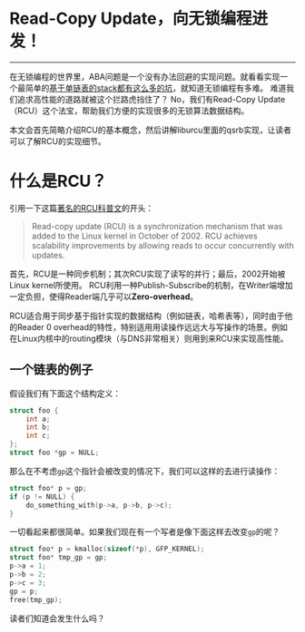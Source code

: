 # Read-Copy Update，向无锁编程进发！

----

在无锁编程的世界里，ABA问题是一个没有办法回避的实现问题。就看看实现一个最简单的[基于单链表的stack都有这么多的坑][1]，就知道无锁编程有多难。
难道我们追求高性能的道路就被这个拦路虎挡住了？
No，我们有Read-Copy Update（RCU）这个法宝，帮助我们方便的实现很多的无锁算法数据结构。

本文会首先简略介绍RCU的基本概念，然后讲解liburcu里面的qsrb实现，让读者可以了解RCU的实现细节。

# 什么是RCU？

引用一下这篇[著名的RCU科普文][2]的开头：

> Read-copy update (RCU) is a synchronization mechanism that was added to the Linux kernel in October of 2002. RCU achieves scalability improvements by allowing reads to occur concurrently with updates.

首先，RCU是一种同步机制；其次RCU实现了读写的并行；最后，2002开始被Linux kernel所使用。
RCU利用一种Publish-Subscribe的机制，在Writer端增加一定负担，使得Reader端几乎可以**Zero-overhead**。

RCU适合用于同步基于指针实现的数据结构（例如链表，哈希表等），同时由于他的Reader 0 overhead的特性，特别适用用读操作远远大与写操作的场景。例如在Linux内核中的routing模块（与DNS非常相关）则用到来RCU来实现高性能。

## 一个链表的例子

假设我们有下面这个结构定义：

```c
struct foo {
    int a;
    int b;
    int c;
};
struct foo *gp = NULL;
```

那么在不考虑`gp`这个指针会被改变的情况下，我们可以这样的去进行读操作：

```c
struct foo* p = gp;
if (p != NULL) {
    do_something_with(p->a, p->b, p->c);
}
```

一切看起来都很简单。如果我们现在有一个写者是像下面这样去改变`gp`的呢？

```c
struct foo* p = kmalloc(sizeof(*p), GFP_KERNEL);
struct foo* tmp_gp = gp;
p->a = 1;
p->b = 2;
p->c = 3;
gp = p;
free(tmp_gp);
```

读者们知道会发生什么吗？



  [1]: https://en.wikipedia.org/wiki/ABA_problem#Examples
  [2]: http://lwn.net/Articles/262464/
